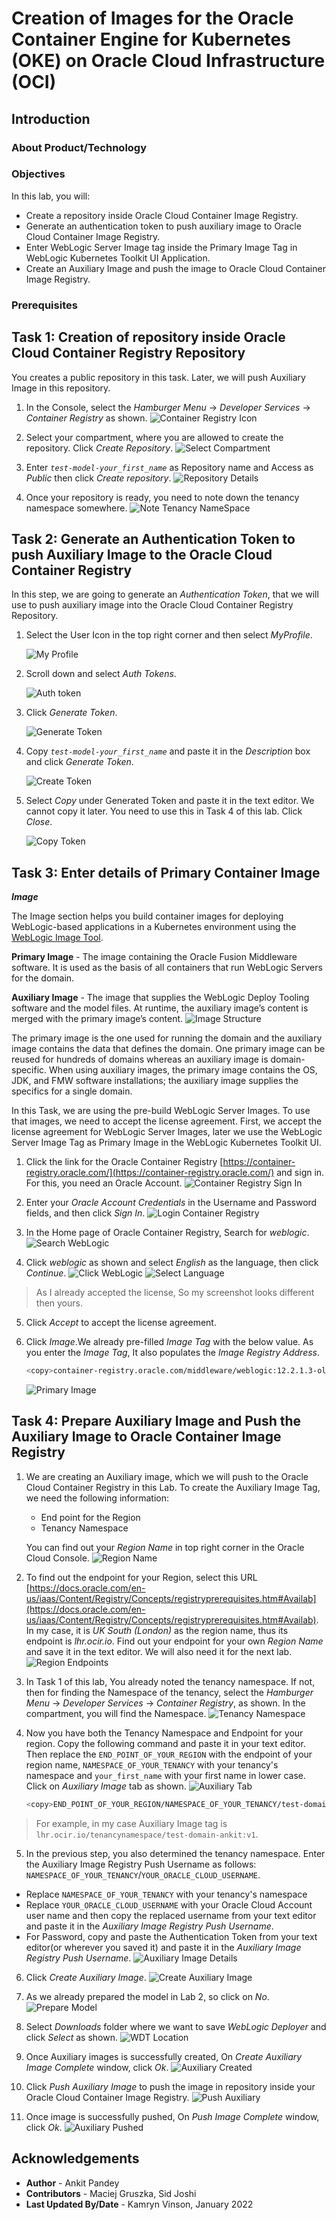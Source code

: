 # Creation of Images for the Oracle Container Engine for Kubernetes (OKE) on Oracle Cloud Infrastructure (OCI)
## Introduction



### About Product/Technology



### Objectives

In this lab, you will:

* Create a repository inside Oracle Cloud Container Image Registry.
* Generate an authentication token to push auxiliary image to Oracle Cloud Container Image Registry.
* Enter WebLogic Server Image tag inside the Primary Image Tag in WebLogic Kubernetes Toolkit UI Application.
* Create an Auxiliary Image and push the image to Oracle Cloud Container Image Registry.

### Prerequisites

## Task 1: Creation of repository inside Oracle Cloud Container Registry Repository

You creates a public repository in this task. Later, we will push Auxiliary Image in this repository.

1. In the Console, select the *Hamburger Menu* -> *Developer Services* -> *Container Registry* as shown.
    ![Container Registry Icon](images/ContainerRegistryIcon.png)

2. Select your compartment, where you are allowed to create the repository. Click *Create Repository*.
    ![Select Compartment](images/SelectCompartment.png)

3. Enter *`test-model-your_first_name`* as Repository name and Access as *Public* then click *Create repository*.
    ![Repository Details](images/RepositoryDetails.png)

4. Once your repository is ready, you need to note down the tenancy namespace somewhere.
    ![Note Tenancy NameSpace](images/NoteTenancyNamespace.png)

## Task 2: Generate an Authentication Token to push Auxiliary Image to the Oracle Cloud Container Registry

In this step, we are going to generate an *Authentication Token*, that we will use to push auxiliary image into the Oracle Cloud Container Registry Repository.

1. Select the User Icon in the top right corner and then select *MyProfile*.

    ![My Profile](images/MyProfile.png)

2. Scroll down and select *Auth Tokens*.

    ![Auth token](images/AuthToken.png)

3. Click *Generate Token*.

    ![Generate Token](images/GenerateToken.png)

4. Copy *`test-model-your_first_name`* and paste it in the *Description* box and click *Generate Token*.

    ![Create Token](images/CreateToken.png)

5. Select *Copy* under Generated Token and paste it in the text editor. We cannot copy it later. You need to use this in Task 4 of this lab.  Click *Close*.

    ![Copy Token](images/CopyToken.png)

## Task 3: Enter details of Primary Container Image 

***Image***

The Image section helps you build container images for deploying WebLogic-based applications in a Kubernetes environment using the [WebLogic Image Tool](https://oracle.github.io/weblogic-image-tool/).

**Primary Image** - The image containing the Oracle Fusion Middleware software. It is used as the basis of all containers that run WebLogic Servers for the domain.

**Auxiliary Image** - The image that supplies the WebLogic Deploy Tooling software and the model files. At runtime, the auxiliary image’s content is merged with the primary image’s content.
    ![Image Structure](images/ImageStructure.png)

The primary image is the one used for running the domain and the auxiliary image contains the data that defines the domain. One primary image can be reused for hundreds of domains whereas an auxiliary image is domain-specific. When using auxiliary images, the primary image contains the OS, JDK, and FMW software installations; the auxiliary image supplies the specifics for a single domain.

In this Task, we are using the pre-build WebLogic Server Images. To use that images, we need to accept the license agreement. First, we accept the license agreement for WebLogic Server Images, later we use the WebLogic Server Image Tag as Primary Image in the WebLogic Kubernetes Toolkit UI.

1. Click the link for the Oracle Container Registry [https://container-registry.oracle.com/](https://container-registry.oracle.com/) and sign in. For this, you need an Oracle Account.
    ![Container Registry Sign In](images/ContainerRegistrySignIn.png)
    
2. Enter your *Oracle Account Credentials* in the Username and Password fields, and then click *Sign In*.
    ![Login Container Registry](images/LoginContainerRegistry.png)

3. In the Home page of Oracle Container Registry, Search for *weblogic*.
    ![Search WebLogic](images/SearchWebLogic.png)

4. Click *weblogic* as shown and select *English* as the language, then click *Continue*.
    ![Click WebLogic](images/ClickWebLogic.png)
    ![Select Language](images/SelectLanguage.png)
 > As I already accepted the license, So my screenshot looks different then yours.

5. Click *Accept* to accept the license agreement.

6. Click *Image*.We already pre-filled *Image Tag* with the below value. As you enter the *Image Tag*, It also populates the *Image Registry Address*.

    ````bash
    <copy>container-registry.oracle.com/middleware/weblogic:12.2.1.3-ol8</copy>
    ````

    ![Primary Image](images/PrimaryImage.png)


## Task 4: Prepare Auxiliary Image and Push the Auxiliary Image to Oracle Container Image Registry 

1. We are creating an Auxiliary image, which we will push to the Oracle Cloud Container Registry in this Lab. To create the Auxiliary Image Tag, we need the following information:

    * End point for the Region
    * Tenancy Namespace

    You can find out your *Region Name* in top right corner in the Oracle Cloud Console.
    ![Region Name](images/RegionName.png)

2. To find out the endpoint for your Region, select this URL [https://docs.oracle.com/en-us/iaas/Content/Registry/Concepts/registryprerequisites.htm#Availab](https://docs.oracle.com/en-us/iaas/Content/Registry/Concepts/registryprerequisites.htm#Availab). In my case, it is *UK South (London)* as the region name, thus its endpoint is *lhr.ocir.io*. Find out your endpoint for your own *Region Name* and save it in the text editor. We will also need it for the next lab.
    ![Region Endpoints](images/RegionEndpoints.png)

3. In Task 1 of this lab, You already noted the tenancy namespace. If not, then for finding the Namespace of the tenancy, select the *Hamburger Menu* -> *Developer Services* -> *Container Registry*, as shown. In the compartment, you will find the Namespace.
    ![Tenancy Namespace](images/TenancyNamespace.png)

4. Now you have both the Tenancy Namespace and Endpoint for your region. Copy the following command and paste it in your text editor. Then replace the `END_POINT_OF_YOUR_REGION` with the endpoint of your region name, `NAMESPACE_OF_YOUR_TENANCY` with your tenancy's namespace and `your_first_name` with your first name in lower case. Click on *Auxiliary Image* tab as shown.
    ![Auxiliary Tab](images/AuxiliaryTab.png)

    ````bash
    <copy>END_POINT_OF_YOUR_REGION/NAMESPACE_OF_YOUR_TENANCY/test-domain-your_first_name:v1</copy>
    ````

> For example, in my case Auxiliary Image tag is `lhr.ocir.io/tenancynamespace/test-domain-ankit:v1`.

5. In the previous step, you also determined the tenancy namespace.
Enter the  Auxiliary Image Registry Push Username as follows: `NAMESPACE_OF_YOUR_TENANCY`/`YOUR_ORACLE_CLOUD_USERNAME`. <br>
* Replace `NAMESPACE_OF_YOUR_TENANCY` with your tenancy's namespace
* Replace `YOUR_ORACLE_CLOUD_USERNAME` with your Oracle Cloud Account user name and then copy the replaced username from your text editor and paste it in the *Auxiliary Image Registry Push Username*.
* For Password, copy and paste the Authentication Token from your text editor(or wherever you saved it) and paste it in the *Auxiliary Image Registry Push Username*.
    ![Auxiliary Image Details](images/AuxiliaryImageDetails.png)

6. Click *Create Auxiliary Image*.
    ![Create Auxiliary Image](images/CreateAuxiliaryImage.png)

7. As we already prepared the model in Lab 2, so click on *No*.
    ![Prepare Model](images/PrepareModel.png)

8. Select *Downloads* folder where we want to save *WebLogic Deployer* and click *Select* as shown.
    ![WDT Location](images/WDTLocation.png)

9. Once Auxiliary images is successfully created, On *Create Auxiliary Image Complete* window, click *Ok*.
    ![Auxiliary Created](images/AuxiliaryCreated.png)

10. Click *Push Auxiliary Image* to push the image in repository inside your Oracle Cloud Container Image Registry.
    ![Push Auxiliary](images/PushAuxiliary.png)
11. Once image is successfully pushed, On *Push Image Complete* window, click *Ok*. 
    ![Auxiliary Pushed](images/AuxiliaryPushed.png)


## Acknowledgements

* **Author** -  Ankit Pandey
* **Contributors** - Maciej Gruszka, Sid Joshi
* **Last Updated By/Date** - Kamryn Vinson, January 2022